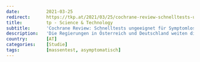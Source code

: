 ```yaml
---
date:          2021-03-25
redirect:      https://tkp.at/2021/03/25/cochrane-review-schnelltests-ungeeignet-fuer-symptomlose/
title:         tp - Science & Technology
subtitle:      'Cochrane Review: Schnelltests ungeeignet für Symptomlose'
description:   'Die Regierungen in Österreich und Deutschland weiten die Schnelltests permanent weiter aus. Nach der Idee mit den „Eintrittstests“, kam die Testpflicht in den Schulen, nun die Testpflicht in den Unternehmen – sonst Home-Schooling und Home-Office – und bald wird wohl die tägliche Dauertestpflicht vor dem Verlassen der Wohnung kommen. Schon vor dem Beginn der Massenschnelltests …'
country:       [AT]
categories:    [Studie]
tags:          [massentest, asymptomatisch]
---
```

